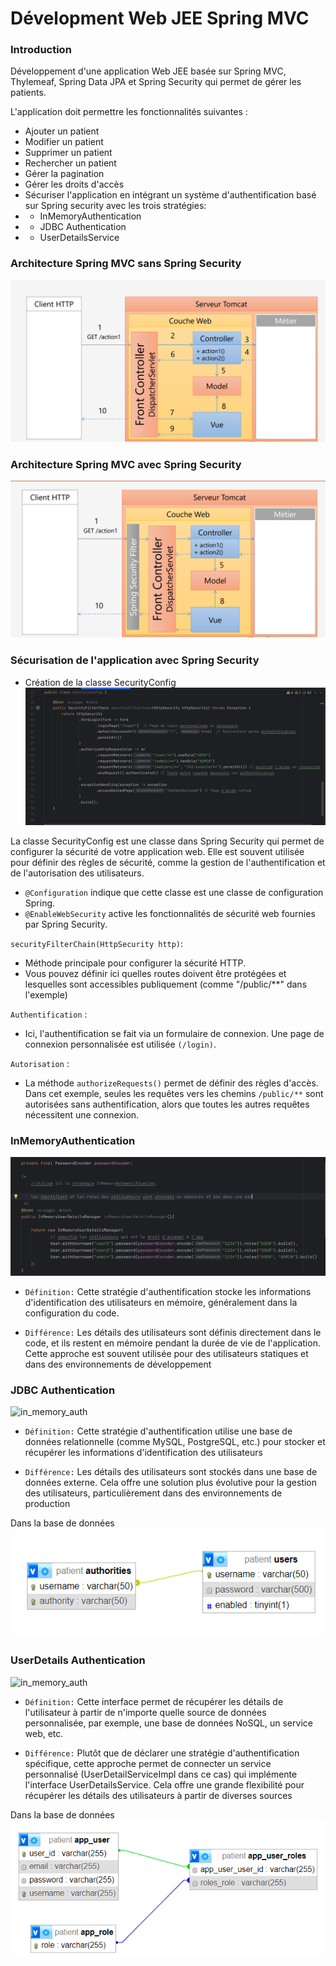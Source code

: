 # Dévelopment Web JEE Spring MVC

### Introduction
Développement d'une application Web JEE basée sur Spring MVC,
Thylemeaf, Spring Data JPA et Spring Security qui permet de 
gérer les patients. 

L'application doit permettre les fonctionnalités suivantes :
* Ajouter un patient
* Modifier un patient
* Supprimer un patient
* Rechercher un patient
* Gérer la pagination
* Gérer les droits d'accès
* Sécuriser l'application en intégrant un système d'authentification basé sur Spring security avec les trois stratégies:
* * InMemoryAuthentication
* * JDBC Authentication
* * UserDetailsService

### Architecture Spring MVC sans Spring Security

![sans_secu](captures/sans_secu.png)


### Architecture Spring MVC avec Spring Security

![avec_secu](captures/avec_secu.png)


### Sécurisation de l'application avec Spring Security

* Création de la classe SecurityConfig
![security_config](captures/security_config.png)

La classe SecurityConfig est une classe dans Spring Security qui permet de configurer la sécurité de 
votre application web. Elle est souvent utilisée pour définir
des règles de sécurité, comme la gestion de l'authentification
et de l'autorisation des utilisateurs.

* `@Configuration` indique que cette classe est une classe de configuration Spring.
* `@EnableWebSecurity` active les fonctionnalités de sécurité web fournies par Spring Security.

`securityFilterChain(HttpSecurity http)`:

* Méthode principale pour configurer la sécurité HTTP.
* Vous pouvez définir ici quelles routes doivent être protégées et lesquelles sont accessibles publiquement (comme "/public/**" dans l'exemple)

`Authentification` :

* Ici, l'authentification se fait via un formulaire de connexion. Une page de connexion personnalisée est utilisée `(/login)`.

`Autorisation` :

* La méthode `authorizeRequests()` permet de définir des règles d'accès. Dans cet exemple, seules les requêtes vers les chemins `/public/**` sont autorisées sans authentification, alors que toutes les autres requêtes nécessitent une connexion.

### InMemoryAuthentication

![in_memory_auth](captures/in_memory.png)

- `Définition:` Cette stratégie d'authentification stocke les informations d'identification des utilisateurs en mémoire, généralement dans la configuration du code.

- `Différence:` Les détails des utilisateurs sont définis directement dans le code, et ils restent en mémoire pendant la durée de vie de l'application. Cette approche est souvent utilisée pour des utilisateurs statiques et dans des environnements de développement




### JDBC Authentication

![in_memory_auth](captures/jdbc.png)

- `Définition:` Cette stratégie d'authentification utilise une base de données relationnelle (comme MySQL, PostgreSQL, etc.) pour stocker et récupérer les informations d'identification des utilisateurs


- `Différence:` Les détails des utilisateurs sont stockés dans une base de données externe. Cela offre une solution plus évolutive pour la gestion des utilisateurs, particulièrement dans des environnements de production

Dans la base de données
![jdbc_db](captures/jdbc_db.png)




### UserDetails Authentication

![in_memory_auth](captures/user_detail.png)

- `Définition:` Cette interface permet de récupérer les détails de l'utilisateur à partir de n'importe quelle source de données personnalisée, par exemple, une base de données NoSQL, un service web, etc.


- `Différence:` Plutôt que de déclarer une stratégie d'authentification spécifique, cette approche permet de connecter un service personnalisé (UserDetailServiceImpl dans ce cas) qui implémente l'interface UserDetailsService. Cela offre une grande flexibilité pour récupérer les détails des utilisateurs à partir de diverses sources

Dans la base de données
![userdetail_db](captures/userDetail_db.png)








